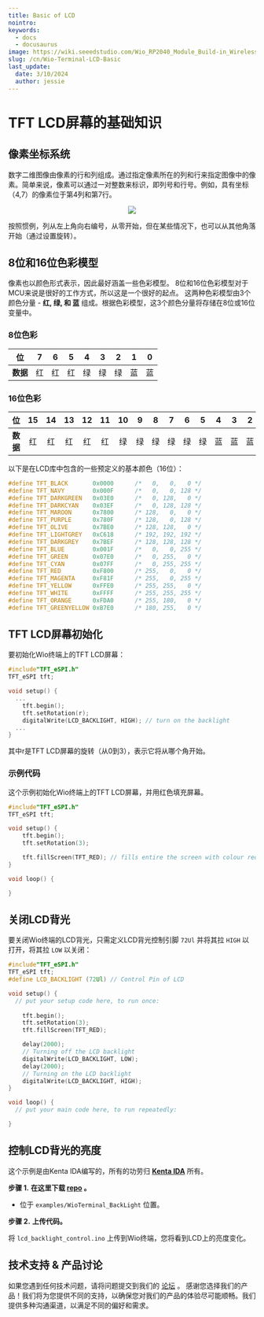 ```yaml
---
title: Basic of LCD
nointro:
keywords:
  - docs
  - docusaurus
image: https://wiki.seeedstudio.com/Wio_RP2040_Module_Build-in_Wireless_2.4G/
slug: /cn/Wio-Terminal-LCD-Basic
last_update:
  date: 3/10/2024
  author: jessie
---
```


# TFT LCD屏幕的基础知识

## 像素坐标系统

数字二维图像由像素的行和列组成。通过指定像素所在的列和行来指定图像中的像素。简单来说，像素可以通过一对整数来标识，即列号和行号。例如，具有坐标（4,7）的像素位于第4列和第7行。

<div align="center"><img src="https://files.seeedstudio.com/wiki/Wio-Terminal/img/grids.jpg" /></div>


按照惯例，列从左上角向右编号，从零开始，但在某些情况下，也可以从其他角落开始（通过设置旋转）。

## 8位和16位色彩模型

像素也以颜色形式表示，因此最好涵盖一些色彩模型。 8位和16位色彩模型对于MCU来说是很好的工作方式，所以这是一个很好的起点。 这两种色彩模型由3个颜色分量 - **红, 绿, 和 蓝** 组成。根据色彩模型，这3个颜色分量将存储在8位或16位变量中。

### 8位色彩

| 位 | 7   | 6   | 5   | 4   | 3   | 2   | 1   | 0   |
| ---  | :-----: | :-----: | :-----: | :-----: | :-----: | :-----: | :-----: | :-----: |
| **数据** | 红   | 红   | 红   | 绿   | 绿   | 绿   | 蓝   | 蓝   |

### 16位色彩

| 位  | 15   | 14   | 13   | 12   | 11   | 10   | 9   | 8   | 7   | 6   | 5   | 4   | 3   | 2   | 1   | 0   |
| ---  | :-----: | :-----: | :-----: | :-----: | :-----: | :-----: | :-----: | :-----: | :-----: | :-----: | :-----: | :-----: | :-----: | :-----: | :-----: | :-----: |
| **数据** | 红   | 红   | 红   | 红   | 红   | 绿   | 绿   | 绿   | 绿   | 绿   | 绿   | 蓝   | 蓝   | 蓝   | 蓝   | 蓝   |

以下是在LCD库中包含的一些预定义的基本颜色（16位）：

```cpp
#define TFT_BLACK       0x0000      /*   0,   0,   0 */
#define TFT_NAVY        0x000F      /*   0,   0, 128 */
#define TFT_DARKGREEN   0x03E0      /*   0, 128,   0 */
#define TFT_DARKCYAN    0x03EF      /*   0, 128, 128 */
#define TFT_MAROON      0x7800      /* 128,   0,   0 */
#define TFT_PURPLE      0x780F      /* 128,   0, 128 */
#define TFT_OLIVE       0x7BE0      /* 128, 128,   0 */
#define TFT_LIGHTGREY   0xC618      /* 192, 192, 192 */
#define TFT_DARKGREY    0x7BEF      /* 128, 128, 128 */
#define TFT_BLUE        0x001F      /*   0,   0, 255 */
#define TFT_GREEN       0x07E0      /*   0, 255,   0 */
#define TFT_CYAN        0x07FF      /*   0, 255, 255 */
#define TFT_RED         0xF800      /* 255,   0,   0 */
#define TFT_MAGENTA     0xF81F      /* 255,   0, 255 */
#define TFT_YELLOW      0xFFE0      /* 255, 255,   0 */
#define TFT_WHITE       0xFFFF      /* 255, 255, 255 */
#define TFT_ORANGE      0xFDA0      /* 255, 180,   0 */
#define TFT_GREENYELLOW 0xB7E0      /* 180, 255,   0 */
```

## TFT LCD屏幕初始化

要初始化Wio终端上的TFT LCD屏幕：

```cpp
#include"TFT_eSPI.h"
TFT_eSPI tft;

void setup() {
  ...
    tft.begin();
    tft.setRotation(r);
    digitalWrite(LCD_BACKLIGHT, HIGH); // turn on the backlight
  ...
}
```

其中r是TFT LCD屏幕的旋转（从0到3），表示它将从哪个角开始。

### 示例代码

这个示例初始化Wio终端上的TFT LCD屏幕，并用红色填充屏幕。

```cpp
#include"TFT_eSPI.h"
TFT_eSPI tft;

void setup() {
    tft.begin();
    tft.setRotation(3);

    tft.fillScreen(TFT_RED); // fills entire the screen with colour red
}

void loop() {

}
```

## 关闭LCD背光

要关闭Wio终端的LCD背光，只需定义LCD背光控制引脚 `72Ul` 并将其拉 `HIGH` 以打开，将其拉 `LOW` 以关闭：

```cpp
#include"TFT_eSPI.h"
TFT_eSPI tft;
#define LCD_BACKLIGHT (72Ul) // Control Pin of LCD

void setup() {
  // put your setup code here, to run once:
  
    tft.begin();
    tft.setRotation(3);
    tft.fillScreen(TFT_RED);

    delay(2000);
    // Turning off the LCD backlight
    digitalWrite(LCD_BACKLIGHT, LOW);
    delay(2000);
    // Turning on the LCD backlight
    digitalWrite(LCD_BACKLIGHT, HIGH);
}

void loop() {
  // put your main code here, to run repeatedly:

}
```

## 控制LCD背光的亮度

这个示例是由Kenta IDA编写的，所有的功劳归 [**Kenta IDA**](https://github.com/ciniml) 所有。

**步骤 1.** **在这里下载 [repo](https://github.com/Seeed-Studio/Seeed_Arduino_Sketchbook) 。**

- 位于 `examples/WioTerminal_BackLight` 位置。

**步骤 2.** **上传代码。**

将 `lcd_backlight_control.ino` 上传到Wio终端，您将看到LCD上的亮度变化。

## 技术支持 & 产品讨论

 如果您遇到任何技术问题，请将问题提交到我们的 [论坛](http://forum.seeedstudio.com/) 。
感谢您选择我们的产品！我们将为您提供不同的支持，以确保您对我们的产品的体验尽可能顺畅。我们提供多种沟通渠道，以满足不同的偏好和需求。

<div class="button_tech_support_container">
<a href="https://forum.seeedstudio.com/" class="button_forum"></a> 
<a href="https://www.seeedstudio.com/contacts" class="button_email"></a>
</div>

<div class="button_tech_support_container">
<a href="https://discord.gg/eWkprNDMU7" class="button_discord"></a> 
<a href="https://github.com/Seeed-Studio/wiki-documents/discussions/69" class="button_discussion"></a>
</div>